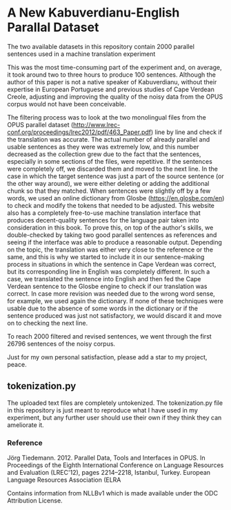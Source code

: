 # A New Kabuverdianu-English Parallal Dataset

The two available datasets in this repository contain 2000 parallel sentences used in a machine translation experiment

This was the most time-consuming part of the experiment and, on average, it took around two to three hours to produce 100 sentences. Although the author of this paper is not a native speaker of Kabuverdianu, without their expertise in European Portuguese and previous studies of Cape Verdean Creole, adjusting and improving the quality of the noisy data from the OPUS corpus would not have been conceivable.

The filtering process was to look at the two monolingual files from the OPUS parallel dataset (http://www.lrec-conf.org/proceedings/lrec2012/pdf/463_Paper.pdf) line by line and check if the translation was accurate. The actual number of already parallel and usable sentences as they were was extremely low, and this number decreased as the collection grew due to the fact that the sentences, especially in some sections of the files, were repetitive.
If the sentences were completely off, we discarded them and moved to the next line.
In the case in which the target sentence was just a part of the source sentence (or the other way around), we were either deleting or adding the additional chunk so that they matched.
When sentences were slightly off by a few words, we used an online dictionary from Glosbe (https://en.glosbe.com/en) to check and modify the tokens that needed to be adjusted. This website also has a completely free-to-use machine translation interface that produces decent-quality sentences for the language pair taken into consideration in this book. To prove this, on top of the author's skills, we double-checked by taking two good parallel sentences as references and seeing if the interface was able to produce a reasonable output. Depending on the topic, the translation was either very close to the reference or the same, and this is why we started to include it in our sentence-making process in situations in which the sentence in Cape Verdean was correct, but its corresponding line in English was completely different. In such a case, we translated the sentence into English and then fed the Cape Verdean sentence to the Glosbe engine to check if our translation was correct. In case more revision was needed due to the wrong word sense, for example, we used again the dictionary. If none of these techniques were usable due to the absence of some words in the dictionary or if the sentence produced was just not satisfactory, we would discard it and move on to checking the next line.

To reach 2000 filtered and revised sentences, we went through the first 26796 sentences of the noisy corpus.

Just for my own personal satisfaction, please add a star to my project, peace.

## tokenization.py

The uploaded text files are completely untokenized. The tokenization.py file in this repository is just meant to reproduce what I have used in my experiment, but any further user should use their own if they think they can ameliorate it. 

### Reference

Jörg Tiedemann. 2012. Parallel Data, Tools and Interfaces in OPUS. In Proceedings of the Eighth International Conference on Language Resources and Evaluation (LREC'12), pages 2214–2218, Istanbul, Turkey. European Language Resources Association (ELRA




Contains information from NLLBv1 which is made available
under the ODC Attribution License.
